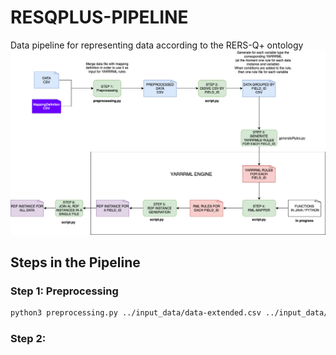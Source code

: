 # RESQPLUS-PIPELINE
Data pipeline for representing data according to the RERS-Q+ ontology
![Diagrama](DiagramaPipelineTransformacion.png)


## Steps in the Pipeline

### Step 1: Preprocessing

```bash
python3 preprocessing.py ../input_data/data-extended.csv ../input_data/mappings.csv ../preprocessed_data
```
### Step 2:
